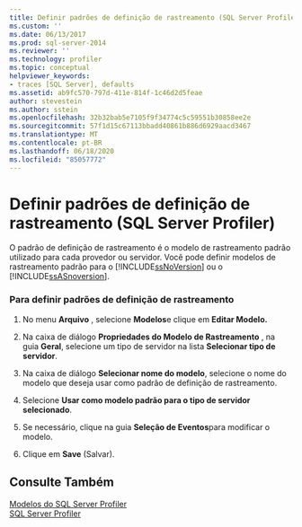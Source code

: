 ```yaml
---
title: Definir padrões de definição de rastreamento (SQL Server Profiler)| Microsoft Docs
ms.custom: ''
ms.date: 06/13/2017
ms.prod: sql-server-2014
ms.reviewer: ''
ms.technology: profiler
ms.topic: conceptual
helpviewer_keywords:
- traces [SQL Server], defaults
ms.assetid: ab9fc570-797d-411e-814f-1c46d2d5feae
author: stevestein
ms.author: sstein
ms.openlocfilehash: 32b32bab5e7105f9f34774c5c59551b30858ee2e
ms.sourcegitcommit: 57f1d15c67113bbadd40861b886d6929aacd3467
ms.translationtype: MT
ms.contentlocale: pt-BR
ms.lasthandoff: 06/18/2020
ms.locfileid: "85057772"
---
```

# <a name="set-trace-definition-defaults-sql-server-profiler"></a>Definir padrões de definição de rastreamento (SQL Server Profiler)
  O padrão de definição de rastreamento é o modelo de rastreamento padrão utilizado para cada provedor ou servidor. Você pode definir modelos de rastreamento padrão para o [!INCLUDE[ssNoVersion](../../includes/ssnoversion-md.md)] ou o [!INCLUDE[ssASnoversion](../../includes/ssasnoversion-md.md)].  
  
### <a name="to-set-trace-definition-defaults"></a>Para definir padrões de definição de rastreamento  
  
1.  No menu **Arquivo** , selecione **Modelos**e clique em **Editar Modelo.**  
  
2.  Na caixa de diálogo **Propriedades do Modelo de Rastreamento** , na guia **Geral**, selecione um tipo de servidor na lista **Selecionar tipo de servidor**.  
  
3.  Na caixa de diálogo **Selecionar nome do modelo**, selecione o nome do modelo que deseja usar como padrão de definição de rastreamento.  
  
4.  Selecione **Usar como modelo padrão para o tipo de servidor selecionado**.  
  
5.  Se necessário, clique na guia **Seleção de Eventos**para modificar o modelo.  
  
6.  Clique em **Save** (Salvar).  
  
## <a name="see-also"></a>Consulte Também  
 [Modelos do SQL Server Profiler](sql-server-profiler-templates.md)   
 [SQL Server Profiler](sql-server-profiler.md)  
  
  
